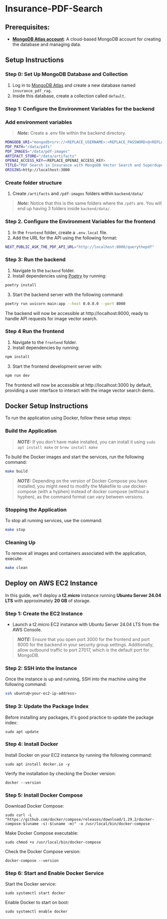 # Insurance-PDF-Search

## Prerequisites:

- **[MongoDB Atlas account](https://www.mongodb.com/products/platform/atlas-database)**: A cloud-based MongoDB account for creating the database and managing data.

## Setup Instructions

### Step 0: Set Up MongoDB Database and Collection

1. Log in to [MongoDB Atlas](https://account.mongodb.com/account/login) and create a new database named `insurance_pdf_rag`.
2. Inside this database, create a collection called `default`.

### Step 1: Configure the Environment Variables for the backend

### Add environment variables

> **_Note:_** Create a .env file within the backend directory.

```bash
MONGODB_URI="mongodb+srv://<REPLACE_USERNAME>:<REPLACE_PASSWORD>@<REPLACE_CLUSTER_NAME>.mongodb.net/<REPLACE_DATABASE_NAME>"
PDF_PATH="/data/pdfs"
PDF_IMAGES="/data/pdf-images"
ARTIFACT_STORE="/data/artifacts"
OPENAI_ACCESS_KEY=<REPLACE_OPENAI_ACCESS_KEY>
TITLE="PDF Search in Insurance with MongoDB Vector Search and Superduper"
ORIGINS=http://localhost:3000
```

### Create folder structure

1. Create `/artifacts` and `/pdf-images` folders within `backend/data/`

> **_Note:_** Notice that this is the same folders where the `/pdfs` are. You will end up having 3 folders inside `backend/data/`.

### Step 2. Configure the Environment Variables for the frontend

1. In the `frontend` folder, create a `.env.local` file.
2. Add the URL for the API using the following format:

```bash
NEXT_PUBLIC_ASK_THE_PDF_API_URL="http://localhost:8000/querythepdf"
```

### Step 3: Run the backend

1. Navigate to the `backend` folder.
2. Install dependencies using [Poetry](https://python-poetry.org/) by running:
```bash
poetry install
```
3. Start the backend server with the following command:
```bash
poetry run uvicorn main:app --host 0.0.0.0 --port 8000
```
The backend will now be accessible at http://localhost:8000, ready to handle API requests for image vector search.

### Step 4 Run the frontend
1. Navigate to the `frontend` folder.
2. Install dependencies by running:
```bash
npm install
```
3. Start the frontend development server with:
````bash
npm run dev
````

The frontend will now be accessible at http://localhost:3000 by default, providing a user interface to interact with the image vector search demo.

## Docker Setup Instructions

To run the application using Docker, follow these setup steps:

### Build the Application
> **_NOTE:_** If you don’t have make installed, you can install it using `sudo apt install make` or `brew install make`

To build the Docker images and start the services, run the following command:
```bash
make build
```

> **_NOTE:_** Depending on the version of Docker Compose you have installed, you might need to modify the Makefile to use docker-compose (with a hyphen) instead of docker compose (without a hyphen), as the command format can vary between versions.

### Stopping the Application

To stop all running services, use the command:
```bash
make stop
```

### Cleaning Up

To remove all images and containers associated with the application, execute:
```bash
make clean
```

## **Deploy on AWS EC2 Instance**

In this guide, we'll deploy a **t2.micro** instance running **Ubuntu Server 24.04 LTS** with approximately **20 GB** of storage.

### **Step 1: Create the EC2 Instance**
- Launch a t2.micro EC2 instance with Ubuntu Server 24.04 LTS from the AWS Console.

> **_NOTE:_** Ensure that you open port 3000 for the frontend and port 8000 for the backend in your security group settings. Additionally, allow outbound traffic to port 27017, which is the default port for MongoDB.

### **Step 2: SSH into the Instance**
Once the instance is up and running, SSH into the machine using the following command:

```bash
ssh ubuntu@<your-ec2-ip-address>
```

### **Step 3: Update the Package Index**
Before installing any packages, it's good practice to update the package index:

```
sudo apt update
```

### **Step 4: Install Docker**
Install Docker on your EC2 instance by running the following command:

```
sudo apt install docker.io -y
```

Verify the installation by checking the Docker version:
```
docker --version
```

### **Step 5: Install Docker Compose**
Download Docker Compose:
```
sudo curl -L "https://github.com/docker/compose/releases/download/1.29.2/docker-compose-$(uname -s)-$(uname -m)" -o /usr/local/bin/docker-compose
```

Make Docker Compose executable:
```
sudo chmod +x /usr/local/bin/docker-compose
```

Check the Docker Compose version:
```
docker-compose --version
```

### **Step 6: Start and Enable Docker Service**
Start the Docker service:
```
sudo systemctl start docker
```

Enable Docker to start on boot:
```
sudo systemctl enable docker
```
